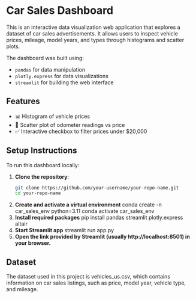 # Car Sales Dashboard

This is an interactive data visualization web application that explores a dataset of car sales advertisements. It allows users to inspect vehicle prices, mileage, model years, and types through histograms and scatter plots.

The dashboard was built using:

- `pandas` for data manipulation
- `plotly.express` for data visualizations
- `streamlit` for building the web interface

## Features

- 📊 Histogram of vehicle prices
- 🚗 Scatter plot of odometer readings vs price
- ✅ Interactive checkbox to filter prices under $20,000

## Setup Instructions

To run this dashboard locally:

1. **Clone the repository**:
   ```bash
   git clone https://github.com/your-username/your-repo-name.git
   cd your-repo-name
2. **Create and activate a virtual environment**
   conda create -n car_sales_env python=3.11
   conda activate car_sales_env
3. **Install required packages**
   pip install pandas streamlit plotly.express altair
4. **Start Streamlit app**
   streamlit run app.py
5. **Open the link provided by Streamlit (usually http://localhost:8501) in your browser.** 

## Dataset

The dataset used in this project is vehicles_us.csv, which contains information on car sales listings, such as price, model year, vehicle type, and mileage.